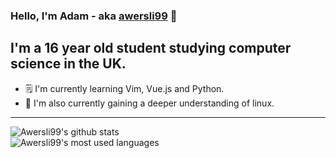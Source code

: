 ### Hello, I'm Adam - aka [awersli99](https://aworsley.me) 👋

## I'm a 16 year old student studying computer science in the UK.
- 🗒️ I'm currently learning Vim, Vue.js and Python.
- 🐧 I'm also currently gaining a deeper understanding of linux.

---

![Awersli99's github stats](https://github-readme-stats.vercel.app/api?username=awersli99&count_private=true)
<br />
![Awersli99's most used languages](https://github-readme-stats.vercel.app/api/top-langs/?username=awersli99&&hide_langs_below=1&layout=compact)


